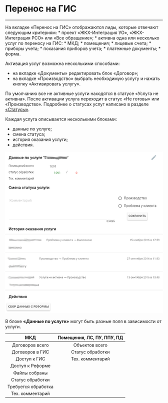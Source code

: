 # Перенос на ГИС
<hr>
На вкладке «Перенос на ГИС» отображаются лиды, которые отвечают следующим критериям:
* проект «ЖКХ-Интеграция УО», «ЖКХ-Интеграция РСО» или «Все обращение»;
* активна одна или несколько услуг по переносу на ГИС:
    * МКД;
    * помещения;
    * лицевые счета;
    * приборы учета;
    * показания приборов учета;
    * платежные документы;
    * форма.

Активация услуг возможна несколькими способами:
* на вкладке «Документы» редактировать блок «Договор»;
* на вкладке «Производство» выбрать необходимую услугу и нажать кнопку «Активировать услугу».

По умолчанию все не активные услуги находятся в статусе «Услуга не активна». После активации услуга переходит в статус «Не готовы» или «Производство». Подробнее о статусах услуг написано в разделе [«Статусы»](../leads/leadInfo.md#leadInfo-statuses).

Каждая услуга описывается несколькими блоками:
* данные по услуге;
* смена статуса;
* история оказания услуги;
* действия.

![](/assets/service-data.png)

В блоке **«Данные по услуге»** могут быть разные поля в зависимости от услуги.

| МКД | Помещения, ЛС, ПУ, ППУ, ПД |
|:---:|:-------:|
| Договоров всего | Объектов всего |
| Договоров в ГИС | Статус обработки |
| Доступ к ГИС | Тех. комментарий |
| Доступ к Реформе |   |
| Файлы собраны |   |
| Статус обработки |   |
| Требуется обработка |   |
| Тех. комментарий |  |


	